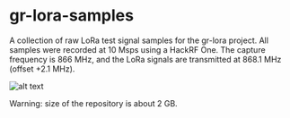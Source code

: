 gr-lora-samples
===============

A collection of raw LoRa test signal samples for the gr-lora project. All samples were recorded at 10 Msps using a HackRF One. The capture frequency is 866 MHz, and the LoRa signals are transmitted at 868.1 MHz (offset +2.1 MHz).

![alt text](https://github.com/rpp0/gr-lora-samples/blob/master/screenshot.png "Screenshot of a sample displayed with Inspectrum")

Warning: size of the repository is about 2 GB.
